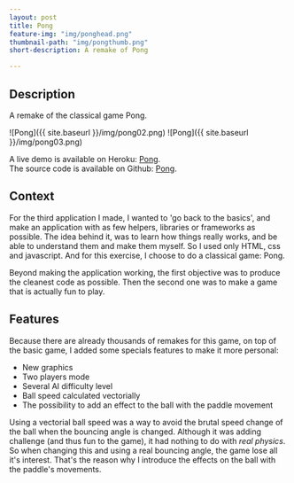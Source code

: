 ```yaml
---
layout: post
title: Pong
feature-img: "img/ponghead.png"
thumbnail-path: "img/pongthumb.png"
short-description: A remake of Pong

---
```


## Description

A remake of the classical game Pong.

![Pong]({{ site.baseurl }}/img/pong02.png)
![Pong]({{ site.baseurl }}/img/pong03.png)

A live demo is available on Heroku: [Pong](http://my-little-pong-game.herokuapp.com).  
The source code is available on Github: [Pong](https://github.com/amizony/pong).


## Context

For the third application I made, I wanted to 'go back to the basics', and make an application with as few helpers, libraries or frameworks as possible.
The idea behind it, was to learn how things really works, and be able to understand them and make them myself.
So I used only HTML, css and javascript. And for this exercise, I choose to do a classical game: Pong.

Beyond making the application working, the first objective was to produce the cleanest code as possible. Then the second one was to make a game that is actually fun to play.


## Features

Because there are already thousands of remakes for this game, on top of the basic game, I added some specials features to make it more personal:

* New graphics
* Two players mode
* Several AI difficulty level
* Ball speed calculated vectorially
* The possibility to add an effect to the ball with the paddle movement


Using a vectorial ball speed was a way to avoid the brutal speed change of the ball when the bouncing angle is changed. Although it was adding challenge (and thus fun to the game), it had nothing to do with *real physics*. So when changing this and using a real bouncing angle, the game lose all it's interest. That's the reason why I introduce the effects on the ball with the paddle's movements.
